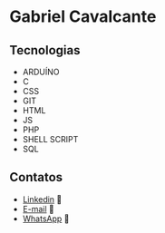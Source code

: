 # Gabriel Cavalcante

## Tecnologias
* ARDUÍNO
* C
* CSS
* GIT
* HTML
* JS
* PHP
* SHELL SCRIPT
* SQL

## Contatos
* [Linkedin](https://www.linkedin.com/in/gabriel-cavalcante-225076242) :link:
* [E-mail](mailto:gabriel.lcifba@gmail.com) :link:
* [WhatsApp](http://wa.me/5574981343313) :link:

